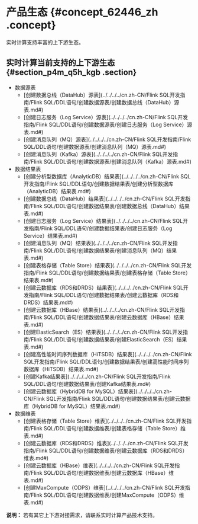# 产品生态 {#concept_62446_zh .concept}

实时计算支持丰富的上下游生态。

## 实时计算当前支持的上下游生态 {#section_p4m_q5h_kgb .section}

-   数据源表
    -   [创建数据总线（DataHub）源表](../../../../cn.zh-CN/Flink SQL开发指南/Flink SQL/DDL语句/创建数据源表/创建数据总线（DataHub）源表.md#)
    -   [创建日志服务（Log Service）源表](../../../../cn.zh-CN/Flink SQL开发指南/Flink SQL/DDL语句/创建数据源表/创建日志服务（Log Service）源表.md#)
    -   [创建消息队列（MQ）源表](../../../../cn.zh-CN/Flink SQL开发指南/Flink SQL/DDL语句/创建数据源表/创建消息队列（MQ）源表.md#)
    -   [创建消息队列（Kafka）源表](../../../../cn.zh-CN/Flink SQL开发指南/Flink SQL/DDL语句/创建数据源表/创建消息队列（Kafka）源表.md#)
-   数据结果表
    -   [创建分析型数据库（AnalyticDB）结果表](../../../../cn.zh-CN/Flink SQL开发指南/Flink SQL/DDL语句/创建数据结果表/创建分析型数据库（AnalyticDB）结果表.md#)
    -   [创建数据总线（DataHub）结果表](../../../../cn.zh-CN/Flink SQL开发指南/Flink SQL/DDL语句/创建数据结果表/创建数据总线（DataHub）结果表.md#)
    -   [创建日志服务（Log Service）结果表](../../../../cn.zh-CN/Flink SQL开发指南/Flink SQL/DDL语句/创建数据结果表/创建日志服务（Log Service）结果表.md#)
    -   [创建消息队列（MQ）结果表](../../../../cn.zh-CN/Flink SQL开发指南/Flink SQL/DDL语句/创建数据结果表/创建消息队列（MQ）结果表.md#)
    -   [创建表格存储（Table Store）结果表](../../../../cn.zh-CN/Flink SQL开发指南/Flink SQL/DDL语句/创建数据结果表/创建表格存储（Table Store）结果表.md#)
    -   [创建云数据库（RDS和DRDS）结果表](../../../../cn.zh-CN/Flink SQL开发指南/Flink SQL/DDL语句/创建数据结果表/创建云数据库（RDS和DRDS）结果表.md#)
    -   [创建云数据库（HBase）结果表](../../../../cn.zh-CN/Flink SQL开发指南/Flink SQL/DDL语句/创建数据结果表/创建云数据库（HBase）结果表.md#)
    -   [创建ElasticSearch（ES）结果表](../../../../cn.zh-CN/Flink SQL开发指南/Flink SQL/DDL语句/创建数据结果表/创建ElasticSearch（ES）结果表.md#)
    -   [创建高性能时间序列数据库（HiTSDB）结果表](../../../../cn.zh-CN/Flink SQL开发指南/Flink SQL/DDL语句/创建数据结果表/创建高性能时间序列数据库（HiTSDB）结果表.md#)
    -   [创建Kafka结果表](../../../../cn.zh-CN/Flink SQL开发指南/Flink SQL/DDL语句/创建数据结果表/创建Kafka结果表.md#)
    -   [创建云数据库（HybridDB for MySQL）结果表](../../../../cn.zh-CN/Flink SQL开发指南/Flink SQL/DDL语句/创建数据结果表/创建云数据库（HybridDB for MySQL）结果表.md#)
-   数据维表
    -   [创建表格存储（Table Store）维表](../../../../cn.zh-CN/Flink SQL开发指南/Flink SQL/DDL语句/创建数据维表/创建表格存储（Table Store）维表.md#)
    -   [创建云数据库（RDS和DRDS）维表](../../../../cn.zh-CN/Flink SQL开发指南/Flink SQL/DDL语句/创建数据维表/创建云数据库（RDS和DRDS）维表.md#)
    -   [创建云数据库（HBase）维表](../../../../cn.zh-CN/Flink SQL开发指南/Flink SQL/DDL语句/创建数据维表/创建云数据库（HBase）维表.md#)
    -   [创建MaxCompute（ODPS）维表](../../../../cn.zh-CN/Flink SQL开发指南/Flink SQL/DDL语句/创建数据维表/创建MaxCompute（ODPS）维表.md#)

**说明：** 若有其它上下游对接需求，请联系实时计算产品技术支持。

